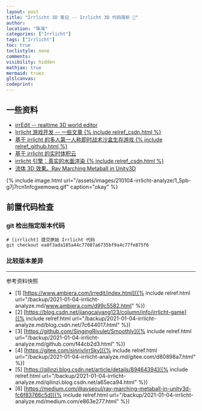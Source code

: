 ```yaml
---
layout: post
title: "Irrlicht 3D 笔记 -- Irrlicht 3D 代码简析 🐬"
author:
location: "珠海"
categories: ["Irrlicht"]
tags: ["Irrlicht"]
toc: true
toclistyle: none
comments:
visibility: hidden
mathjax: true
mermaid: truez
glslcanvas:
codeprint:
---
```



## 一些资料

* [irrEdit -- realtime 3D world editor](https://www.ambiera.com/irredit/index.html)
* [Irrlicht 游戏开发 -- 一些文章 {% include relref_csdn.html %}](https://blog.csdn.net/jiangcaiyang123/column/info/irrlicht-game)
* [基于 irrlicht 的多人第一人称即时战术沙盒生存游戏 {% include relref_github.html %}](https://github.com/SingingRivulet/Smoothly)
* [基于 irrlicht 的实时体积云](https://gitee.com/sinriv/irrSky)
* [irrlicht 引擎：真实的水面渲染 {% include relref_csdn.html %}](https://qilinzi.blog.csdn.net/article/details/89464394)
* [流体 3D 效果。Ray Marching Metaball in Unity3D](https://medium.com/@avseoul/ray-marching-metaball-in-unity3d-fc6f83766c5d)

{% include image.html url="/assets/images/210104-irrlicht-analyze/1_5pb-g7j7rcn1nfcgxemowq.gif" caption="okay" %}


## 前置代码检查


### git 检出指定版本代码

```shell
# [irrlicht] 提交原始 Irrlicht 代码
git checkout ea8f3ada185a44c77087a6735bf9a4c77fe875f6
```


### 比较版本差异

-----

<font class='ref_snapshot'>参考资料快照</font>

- [1] [https://www.ambiera.com/irredit/index.html]({% include relref.html url="/backup/2021-01-04-irrlicht-analyze.md/www.ambiera.com/d99c5582.html" %})
- [2] [https://blog.csdn.net/jiangcaiyang123/column/info/irrlicht-game]({% include relref.html url="/backup/2021-01-04-irrlicht-analyze.md/blog.csdn.net/7c644017.html" %})
- [3] [https://github.com/SingingRivulet/Smoothly]({% include relref.html url="/backup/2021-01-04-irrlicht-analyze.md/github.com/f44cb2d3.html" %})
- [4] [https://gitee.com/sinriv/irrSky]({% include relref.html url="/backup/2021-01-04-irrlicht-analyze.md/gitee.com/d80898a7.html" %})
- [5] [https://qilinzi.blog.csdn.net/article/details/89464394]({% include relref.html url="/backup/2021-01-04-irrlicht-analyze.md/qilinzi.blog.csdn.net/a65eca94.html" %})
- [6] [https://medium.com/@avseoul/ray-marching-metaball-in-unity3d-fc6f83766c5d]({% include relref.html url="/backup/2021-01-04-irrlicht-analyze.md/medium.com/e863e277.html" %})
